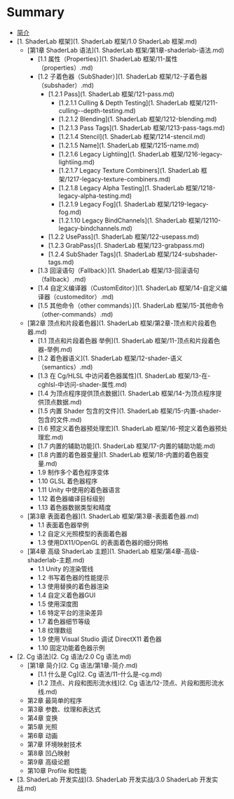 # Summary

* [简介](README.md)
* [1. ShaderLab 框架](1. ShaderLab 框架/1.0 ShaderLab 框架.md)
    * [第1章 ShaderLab 语法](1. ShaderLab 框架/第1章-shaderlab-语法.md)
        * [1.1 属性（Properties）](1. ShaderLab 框架/11-属性（properties）.md)
        * [1.2 子着色器（SubShader）](1. ShaderLab 框架/12-子着色器（subshader）.md)
            * [1.2.1 Pass](1. ShaderLab 框架/121-pass.md)
                * [1.2.1.1 Culling & Depth Testing](1. ShaderLab 框架/1211-culling--depth-testing.md)
                * [1.2.1.2 Blending](1. ShaderLab 框架/1212-blending.md)
                * [1.2.1.3 Pass Tags](1. ShaderLab 框架/1213-pass-tags.md)
                * [1.2.1.4 Stencil](1. ShaderLab 框架/1214-stencil.md)
                * [1.2.1.5 Name](1. ShaderLab 框架/1215-name.md)
                * [1.2.1.6 Legacy Lightiing](1. ShaderLab 框架/1216-legacy-lightiing.md)
                * [1.2.1.7 Legacy Texture Combiners](1. ShaderLab 框架/1217-legacy-texture-combiners.md)
                * [1.2.1.8 Legacy Alpha Testing](1. ShaderLab 框架/1218-legacy-alpha-testing.md)
                * [1.2.1.9 Legacy Fog](1. ShaderLab 框架/1219-legacy-fog.md)
                * [1.2.1.10 Legacy BindChannels](1. ShaderLab 框架/12110-legacy-bindchannels.md)
            * [1.2.2 UsePass](1. ShaderLab 框架/122-usepass.md)
            * [1.2.3 GrabPass](1. ShaderLab 框架/123-grabpass.md)
            * [1.2.4 SubShader Tags](1. ShaderLab 框架/124-subshader-tags.md)
        * [1.3 回滚语句（Fallback）](1. ShaderLab 框架/13-回滚语句（fallback）.md)
        * [1.4 自定义编译器（CustomEditor）](1. ShaderLab 框架/14-自定义编译器（customeditor）.md)
        * [1.5 其他命令（other commands）](1. ShaderLab 框架/15-其他命令（other-commands）.md)
    * [第2章 顶点和片段着色器](1. ShaderLab 框架/第2章-顶点和片段着色器.md)
        * [1.1 顶点和片段着色器 举例](1. ShaderLab 框架/11-顶点和片段着色器-举例.md)
        * [1.2 着色器语义](1. ShaderLab 框架/12-shader-语义（semantics）.md)
        * [1.3 在 Cg\/HLSL 中访问着色器属性](1. ShaderLab 框架/13-在-cghlsl-中访问-shader-属性.md)
        * [1.4 为顶点程序提供顶点数据](1. ShaderLab 框架/14-为顶点程序提供顶点数据.md)
        * [1.5 内置 Shader 包含的文件](1. ShaderLab 框架/15-内置-shader-包含的文件.md)
        * [1.6 预定义着色器预处理宏](1. ShaderLab 框架/16-预定义着色器预处理宏.md)
        * [1.7 内置的辅助功能](1. ShaderLab 框架/17-内置的辅助功能.md)
        * [1.8 内置的着色器变量](1. ShaderLab 框架/18-内置的着色器变量.md)
        * 1.9 制作多个着色程序变体
        * 1.10 GLSL 着色器程序
        * 1.11 Unity 中使用的着色器语言
        * 1.12 着色器编译目标级别
        * 1.13 着色器数据类型和精度
    * [第3章 表面着色器](1. ShaderLab 框架/第3章-表面着色器.md)
        * 1.1 表面着色器举例
        * 1.2 自定义光照模型的表面着色器
        * 1.3 使用DX11\/OpenGL 的表面着色器的细分网格
    * [第4章 高级 ShaderLab 主题](1. ShaderLab 框架/第4章-高级-shaderlab-主题.md)
        * 1.1 Unity 的渲染管线
        * 1.2 书写着色器的性能提示
        * 1.3 使用替换的着色器渲染
        * 1.4 自定义着色器GUI
        * 1.5 使用深度图
        * 1.6 特定平台的渲染差异
        * 1.7 着色器细节等级
        * 1.8 纹理数组
        * 1.9 使用 Visual Studio 调试 DirectX11 着色器
        * 1.10 固定功能着色器示例
* [2. Cg 语法](2. Cg 语法/2.0 Cg 语法.md)
    * [第1章 简介](2. Cg 语法/第1章-简介.md)
        * [1.1 什么是 Cg](2. Cg 语法/11-什么是-cg.md)
        * [1.2 顶点、片段和图形流水线](2. Cg 语法/12-顶点、片段和图形流水线.md)
    * 第2章 最简单的程序
    * 第3章 参数、纹理和表达式
    * 第4章 变换
    * 第5章 光照
    * 第6章 动画
    * 第7章 环境映射技术
    * 第8章 凹凸映射
    * 第9章 高级论题
    * 第10章 Profile 和性能
* [3. ShaderLab 开发实战](3. ShaderLab 开发实战/3.0 ShaderLab 开发实战.md)

